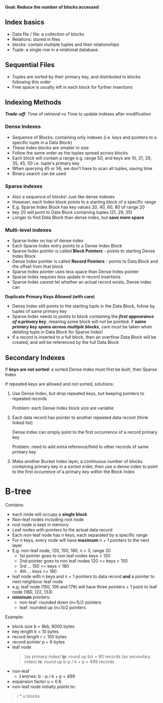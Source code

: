 **Goal: Reduce the number of blocks accessed**

## Index basics
* Data file / file: a collection of blocks
* Relations: stored in files
* blocks: contain multiple tuples and their relationships
* Tuple: a single row in a relational database.

## Sequential Files
* Tuples are sorted by their primary key, and distributed to blocks following this order
* Free space is usually left in each block for further insertions

## Indexing Methods
**_Trade-off_**: Time of retrieval vs Time to update indexes after modification

### Dense Indexes
* Sequence of Blocks: containing only indexes 
  (i.e. keys and pointers to a specific tuple in a Data Block)
* These Index blocks are smaller in size
* Follow the same order as the tuples spread across blocks
* Each block will contain a range e.g. range 50, and keys are 10, 21, 29, 35, 45, 50 i.e. tuple's primary key
* When querying 45 or 56, we don't have to scan all tuples, saving time
* Binary search can be used

### Sparse indexes
* Also a sequence of blocks! Just like dense indexes
* However, each Index block points to a starting block of a specific range
* E.g. Sparse Index Block has key values 20, 40, 60, 80 of range 20
* key 20 will point to Data Block containing tuples (21, 29, 35)
* Longer to find Data Block than dense index, but **save more space**

### Multi-level indexes
* Sparse Index on top of dense index
* Each Sparse Index entry points to a Dense Index Block
* Sparse Index pointer is called **Block Pointers** - points to starting Dense Index Block
* Dense Index pointer is called **Record Pointers** - points to Data Block and the offset from that block
* Sparse Index pointer uses less space than Dense Index pointer
* Sparse Index requires less update in record insertions
* Sparse Index cannot tel whether an actual record exists, Dense index can

**Duplicate Primary Keys Allowed (with care)**
* Dense Index still points to the starting tuple in the Data Block, follow by tuples of same primary key
* Sparse Index needs to points to block containing the **_first appearance of a primary key_**, meaning some block will not be pointed.
  if **_same primary key spans across multiple blocks_**, care must be taken when deleting tuple in Data Block for Sparse Index! 
* If a record is inserted to a full block, then an overflow Data Block will be created, and will be referenced by the full Data Block

## Secondary Indexes

If **keys are not sorted**: a sorted Dense Index must first be built, then Sparse Index

If repeated keys are allowed and not sorted, solutions:

1. Use Dense Index, but drop repeated keys, but keeping pointers to repeated records
   
   Problem: each Dense Index block size are variable

2. Each data record has pointer to another repeated data record (think linked list)

    Dense Index can simply point to the first occurrence of a record primary key

    Problem: need to add extra reference/field to other records of same primary key

3. Make another Bucket Index layer, a continuous number of blocks containing primary key in a sorted order, then use a dense index to point to the first occurence of a primary key within the Block Index

# B-tree

Contains:
* each node will occupy a **single block**
* Non-leaf nodes including root node
* root node is kept in memory
* Leaf nodes with pointers to the actual data record
* Each non-leaf node has n keys, each separated by a specific range
* For n keys, every node will have **maximum** n + 1 pointers to the next layer
* E.g. non-leaf node, 120, 150, 180, n = 3, range 20
    * 1st pointer goes to non leaf nodes keys < 120
    * 2nd pointer goes to non leaf nodes 120 <= keys < 150
    * 3rd ... 150 <= keys < 180
    * 4th ... keys >= 180
* leaf node with n keys and n + 1 pointers to data record **and** a pointer to next neighbour leaf node
* e.g. leaf node (150, 156 and 179) will have three pointers + 1 point to leaf node (180, 122, 133)
* **minimum** pointers: 
    * non-leaf: rounded down (n+1)/2 pointers
    * leaf: rounded up (n+1)/2 pointers

Example:

* block size b = 8kb, 8000 bytes
* key length k = 10 bytes
* record length r = 100 bytes
* record pointer p = 6 bytes
* leaf node 
    > (as primary index) **lp**: round up b/r = 80 records
    > (as secondary index) **ls**: round up b-p / k + p = 499 records
* non-leaf
    * **i** entries: b - p / k + p = 499
* expansion factor u = 0.6 
* non-leaf node initially points to:
> i * u blocks
<!--stackedit_data:
eyJoaXN0b3J5IjpbLTE5MzQ2NTkxMzIsMTIwNjUwOTI5MF19
-->